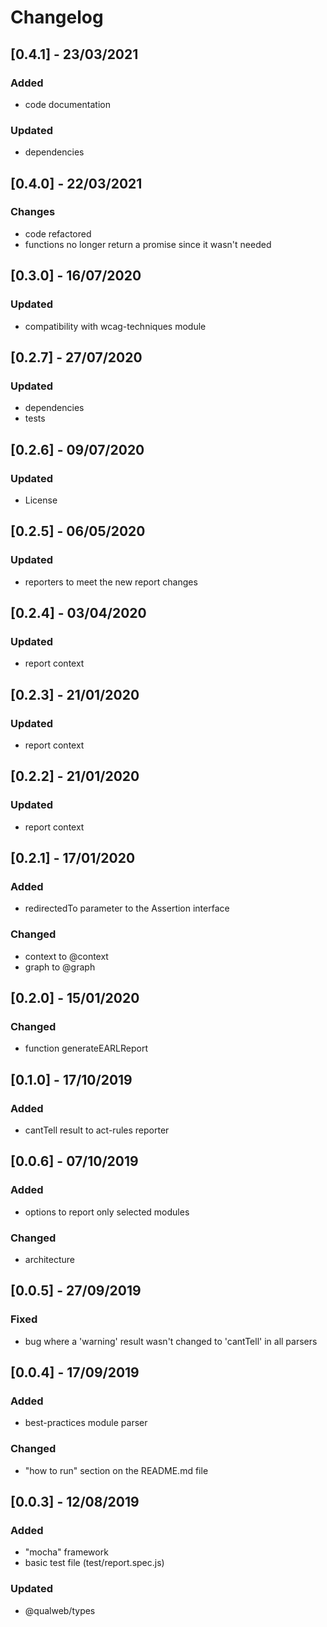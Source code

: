 # Changelog

## [0.4.1] - 23/03/2021

### Added

- code documentation

### Updated

- dependencies

## [0.4.0] - 22/03/2021

### Changes

- code refactored
- functions no longer return a promise since it wasn't needed

## [0.3.0] - 16/07/2020

### Updated

- compatibility with wcag-techniques module

## [0.2.7] - 27/07/2020

### Updated

- dependencies
- tests

## [0.2.6] - 09/07/2020

### Updated

- License

## [0.2.5] - 06/05/2020

### Updated

- reporters to meet the new report changes

## [0.2.4] - 03/04/2020

### Updated

- report context

## [0.2.3] - 21/01/2020

### Updated

- report context

## [0.2.2] - 21/01/2020

### Updated

- report context

## [0.2.1] - 17/01/2020

### Added

- redirectedTo parameter to the Assertion interface

### Changed

- context to @context
- graph to @graph

## [0.2.0] - 15/01/2020

### Changed

- function generateEARLReport

## [0.1.0] - 17/10/2019

### Added

- cantTell result to act-rules reporter

## [0.0.6] - 07/10/2019

### Added

- options to report only selected modules

### Changed

- architecture

## [0.0.5] - 27/09/2019

### Fixed

- bug where a 'warning' result wasn't changed to 'cantTell' in all parsers

## [0.0.4] - 17/09/2019

### Added

- best-practices module parser

### Changed

- "how to run" section on the README.md file

## [0.0.3] - 12/08/2019

### Added

- "mocha" framework
- basic test file (test/report.spec.js)

### Updated

- @qualweb/types
